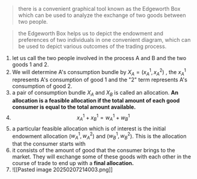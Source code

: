 
> there is a convenient graphical tool known as the Edgeworth Box which can be used to analyze the exchange of two goods between two people. 


> the Edgeworth Box helps us to depict the endowment and preferences of two individuals in one convenient diagram, which can be used to depict various outcomes of the trading process. 

1. let us call the two people involved in the process A and B and the two goods 1 and 2. 
2. We will determine A's consumption bundle by $X_A = (x^1_A, x^2_A)$ , the $x^1_A$ represents A's consumption of good 1 and the "2" term represents A's consumption of good 2. 
3. a pair of consumption bundle $X_A$ and $X_B$ is called an allocation. **An allocation is a feasible allocation if the total amount of each good consumer is equal to the total amount available.** 
4. $$ x^1_A + x^1_B = w^1_A + w^1_B$$
5. a particular feasible allocation which is of interest is the initial endowment allocation ($w^1_A, w^2_A$) and ($w^1_B, w^2_B$). This is the allocation that the consumer starts with 
6. it consists of the amount of good that the consumer brings to the market. They will exchange some of these goods with each other in the course of trade to end up with a **final allocation.** 
7. ![[Pasted image 20250207214003.png]]

